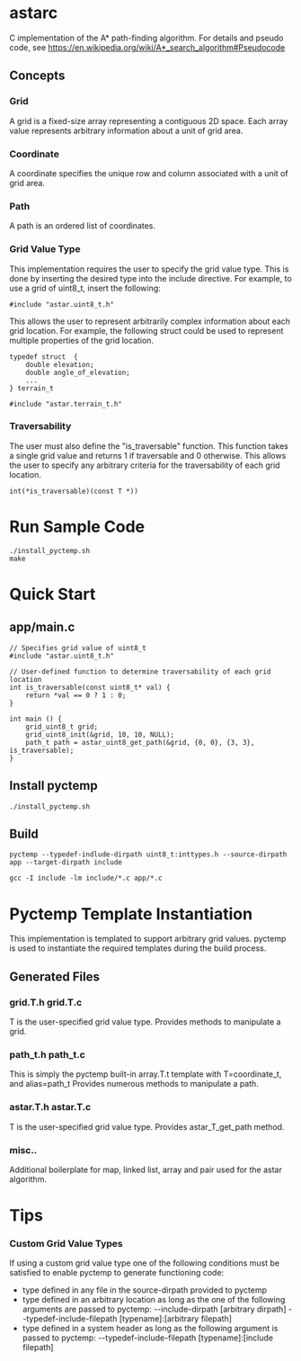 # astarc

C implementation of the A* path-finding algorithm. For details and pseudo code, see https://en.wikipedia.org/wiki/A*_search_algorithm#Pseudocode

## Concepts

### Grid
A grid is a fixed-size array representing a contiguous 2D space. Each array value represents arbitrary information about a unit of grid area.  

### Coordinate
A coordinate specifies the unique row and column associated with a unit of grid area.

### Path
A path is an ordered list of coordinates.

### Grid Value Type

This implementation requires the user to specify the grid value type. This is done by inserting the desired type into the include directive. For example, to use a grid of uint8_t, insert the following:

    #include "astar.uint8_t.h"

This allows the user to represent arbitrarily complex information about each grid location. For example, the following struct could be used to represent multiple properties of the grid location.

```
typedef struct  {
    double elevation;
    double angle_of_elevation;
    ...
} terrain_t

#include "astar.terrain_t.h"
```

### Traversability

The user must also define the "is_traversable" function. This function takes a single grid value and returns 1 if traversable and 0 otherwise. This allows the user to specify any arbitrary criteria for the traversability of each grid location.

```
int(*is_traversable)(const T *))
```

# Run Sample Code

    ./install_pyctemp.sh
    make

# Quick Start

## app/main.c
```
// Specifies grid value of uint8_t
#include "astar.uint8_t.h"

// User-defined function to determine traversability of each grid location
int is_traversable(const uint8_t* val) {
    return *val == 0 ? 1 : 0;
}

int main () {
    grid_uint8_t grid;
    grid_uint8_init(&grid, 10, 10, NULL);
    path_t path = astar_uint8_get_path(&grid, {0, 0}, {3, 3}, is_traversable);
}
```
## Install pyctemp

    ./install_pyctemp.sh

## Build

```
pyctemp --typedef-indlude-dirpath uint8_t:inttypes.h --source-dirpath app --target-dirpath include

gcc -I include -lm include/*.c app/*.c
```

# Pyctemp Template Instantiation

This implementation is templated to support arbitrary grid values. pyctemp is used to instantiate the required templates during the build process.

## Generated Files

### grid.T.h grid.T.c

T is the user-specified grid value type. Provides methods to manipulate a grid.

### path_t.h path_t.c

This is simply the pyctemp built-in array.T.t template with T=coordinate_t, and alias=path_t Provides numerous methods to manipulate a path.

### astar.T.h astar.T.c

T is the user-specified grid value type. Provides astar_T_get_path method.

### misc..

Additional boilerplate for map, linked list, array and pair used for the astar algorithm.

# Tips

### Custom Grid Value Types
If using a custom grid value type one of the following conditions must be satisfied to enable pyctemp to generate functioning code:

- type defined in any file in the source-dirpath provided to pyctemp
- type defined in an arbitrary location as long as the one of the following arguments are passed to pyctemp:
        --include-dirpath [arbitrary dirpath]
        --typedef-include-filepath [typename]:[arbitrary filepath]
- type defined in a system header as long as the following argument is passed to pyctemp:
        --typedef-include-filepath [typename]:[include filepath]